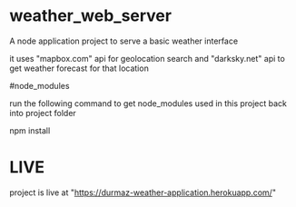 # weather_web_server

A node application project to serve a basic weather interface

it uses "mapbox.com" api for geolocation search and "darksky.net" api to get weather forecast for that location

#node_modules

run the following command to get node_modules used in this project back into project folder

  npm install


# LIVE

project is live at "https://durmaz-weather-application.herokuapp.com/"
